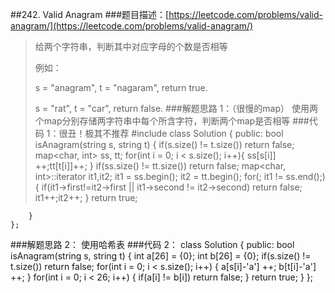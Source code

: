 ##242. Valid Anagram
###题目描述：[https://leetcode.com/problems/valid-anagram/](https://leetcode.com/problems/valid-anagram/)
> 给两个字符串，判断其中对应字母的个数是否相等
>
> 例如：
> 
> s = "anagram", t = "nagaram", return true.
> 
> s = "rat", t = "car", return false.
###解题思路 1：（很慢的map）
使用两个map分别存储两字符串中每个所含字符，判断两个map是否相等
###代码 1：很丑！极其不推荐
	#include <map>
	class Solution {
	public:
	    bool isAnagram(string s, string t) {
	        if(s.size() != t.size())
	            return false;
	        map<char, int> ss, tt;
	        for(int i = 0; i < s.size(); i++){
	            ss[s[i]] ++;tt[t[i]]++;
	        }
	        if(ss.size() != tt.size())
	            return false;
	        map<char, int>::iterator it1,it2;
	        it1 = ss.begin(); it2 = tt.begin();
	        for(; it1 != ss.end();)
	        {
	            if(it1->first!=it2->first || it1->second != it2->second)
	                return false;
	            it1++;it2++;
	        }
	        return true;
	        
	        
	    }
	};
###解题思路 2：
使用哈希表
###代码 2：
	class Solution {
	public:
	    bool isAnagram(string s, string t) {
	        int a[26] = {0};
	        int b[26] = {0};
	        if(s.size() != t.size())
	            return false;
	        for(int i = 0; i < s.size(); i++)
	        {
	            a[s[i]-'a'] ++;
	            b[t[i]-'a'] ++;
	        }
	        for(int i = 0; i < 26; i++)
	        {
	            if(a[i] != b[i])
	                return false;
	        }
	        return true;
	    }
	};